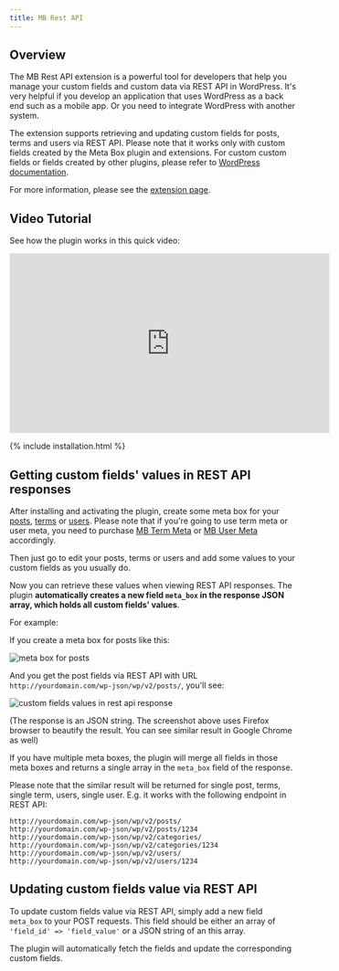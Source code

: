 ```yaml
---
title: MB Rest API
---
```


## Overview

The MB Rest API extension is a powerful tool for developers that help you manage your custom fields and custom data via REST API in WordPress. It's very helpful if you develop an application that uses WordPress as a back end such as a mobile app. Or you need to integrate WordPress with another system.

The extension supports retrieving and updating custom fields for posts, terms and users via REST API. Please note that it works only with custom fields created by the Meta Box plugin and extensions. For custom custom fields or fields created by other plugins, please refer to [WordPress documentation](https://developer.wordpress.org/rest-api/).

For more information, please see the [extension page](https://metabox.io/plugins/mb-rest-api/).

## Video Tutorial

See how the plugin works in this quick video:

<iframe width="560" height="315" src="https://www.youtube.com/embed/YMjAIZLUeF4" frameborder="0" allow="accelerometer; autoplay; encrypted-media; gyroscope; picture-in-picture" allowfullscreen></iframe>

{% include installation.html %}

## Getting custom fields' values in REST API responses

After installing and activating the plugin, create some meta box for your [posts](https://docs.metabox.io/creating-meta-boxes/), [terms](https://docs.metabox.io/extensions/mb-term-meta/) or [users](https://docs.metabox.io/extensions/mb-user-meta/). Please note that if you're going to use term meta or user meta, you need to purchase [MB Term Meta](https://metabox.io/plugins/mb-term-meta/) or [MB User Meta](https://metabox.io/plugins/mb-user-meta/) accordingly.

Then just go to edit your posts, terms or users and add some values to your custom fields as you usually do.

Now you can retrieve these values when viewing REST API responses. The plugin **automatically creates a new field `meta_box` in the response JSON array, which holds all custom fields' values**.

For example:

If you create a meta box for posts like this:

![meta box for posts](https://i.imgur.com/61eFQIf.png)

And you get the post fields via REST API with URL `http://yourdomain.com/wp-json/wp/v2/posts/`, you'll see:

![custom fields values in rest api response](https://i.imgur.com/VL5UfKU.png)

(The response is an JSON string. The screenshot above uses Firefox browser to beautify the result. You can see similar result in Google Chrome as well)

If you have multiple meta boxes, the plugin will merge all fields in those meta boxes and returns a single array in the `meta_box` field of the response.

Please note that the similar result will be returned for single post, terms, single term, users, single user. E.g. it works with the following endpoint in REST API:

```
http://yourdomain.com/wp-json/wp/v2/posts/
http://yourdomain.com/wp-json/wp/v2/posts/1234
http://yourdomain.com/wp-json/wp/v2/categories/
http://yourdomain.com/wp-json/wp/v2/categories/1234
http://yourdomain.com/wp-json/wp/v2/users/
http://yourdomain.com/wp-json/wp/v2/users/1234
```

## Updating custom fields value via REST API

To update custom fields value via REST API, simply add a new field `meta_box` to your POST requests. This field should be either an array of `'field_id' => 'field_value'` or a JSON string of an this array.

The plugin will automatically fetch the fields and update the corresponding custom fields.

